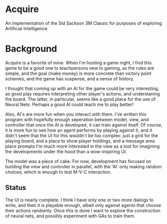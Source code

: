 # Acquire
An implementation of the Sid Sackson 3M Classic for purposes of exploring Artificial Intelligence
# Background
Acquire is a favorite of mine. When I'm hosting a game night, I find this game to be a good one to teachpersons new to gaming, as the rules are simple, and the goal (make money) is more concrete than victory point schemes, and the game has suspense, and a sense of history.

I thought that coming up with an AI for the game could be very interesting, as good play 
requires interpreting other player's actions, and understaning the board. The latter, 
in particular, seems like a good place for the use of Neural Nets. Perhaps a good AI could 
teach me to play better!

Also, AI's are more fun when you interact with them. I've written this program with hopefully enough
seperation between model, view, and controller that once the AI is developed, it can train against
itself.
Of course, it is more fun to see how an agent performs by playing against it, and it didn't seem
that the UI for this wouldn't
be too complex: just a grid for the playing board, and a place to show player holdings,
and a message area place prompts I'm much more interested in the view as a tool for 
imagining the developments under the hood than a wow-inspiring UI.

The model was a piece of cake. For now, development has focused on building the view and controller in
parallel, with the 'AI' only making random choices, which is enough to test M-V-C interaction.

## Status
The UI is nearly complete. I think I have only one or two more dialogs to write, and then it 
is playable enough, albeit only against agents that choose their actions randomly. Once this
is done I want to explore the construction of neural nets, and possibly experiment with GAs to 
train them.

